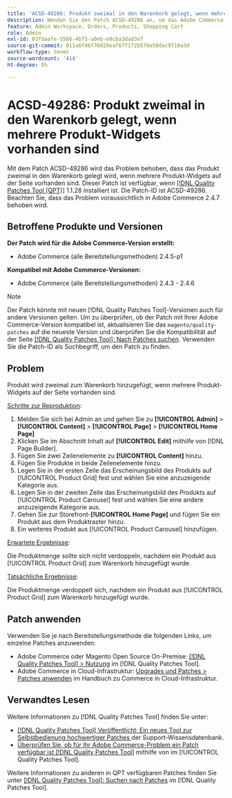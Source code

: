 ```yaml
---
title: 'ACSD-49286: Produkt zweimal in den Warenkorb gelegt, wenn mehrere Produkt-Widgets vorhanden sind'
description: Wenden Sie den Patch ACSD-49286 an, um das Adobe Commerce-Problem zu beheben, bei dem das Produkt zweimal zum Warenkorb hinzugefügt wird, wenn mehrere Produkt-Widgets auf der Seite vorhanden sind.
feature: Admin Workspace, Orders, Products, Shopping Cart
role: Admin
exl-id: 03fdaafe-5566-4b75-a0eb-e0cba3dad3e7
source-git-commit: 011a6f46f76029eaf67f172b576e58dac9710a3d
workflow-type: tm+mt
source-wordcount: '414'
ht-degree: 0%

---
```


# ACSD-49286: Produkt zweimal in den Warenkorb gelegt, wenn mehrere Produkt-Widgets vorhanden sind

Mit dem Patch ACSD-49286 wird das Problem behoben, dass das Produkt zweimal in den Warenkorb gelegt wird, wenn mehrere Produkt-Widgets auf der Seite vorhanden sind. Dieser Patch ist verfügbar, wenn [[!DNL Quality Patches Tool (QPT)]](https://experienceleague.adobe.com/de/docs/commerce-operations/tools/quality-patches-tool/quality-patches-tool-to-self-serve-quality-patches) 1.1.28 installiert ist. Die Patch-ID ist ACSD-49286. Beachten Sie, dass das Problem voraussichtlich in Adobe Commerce 2.4.7 behoben wird.

## Betroffene Produkte und Versionen

**Der Patch wird für die Adobe Commerce-Version erstellt:**

* Adobe Commerce (alle Bereitstellungsmethoden) 2.4.5-p1

**Kompatibel mit Adobe Commerce-Versionen:**

* Adobe Commerce (alle Bereitstellungsmethoden) 2.4.3 - 2.4.6

>[!NOTE]
>
>Der Patch könnte mit neuen [!DNL Quality Patches Tool]-Versionen auch für andere Versionen gelten. Um zu überprüfen, ob der Patch mit Ihrer Adobe Commerce-Version kompatibel ist, aktualisieren Sie das `magento/quality-patches` auf die neueste Version und überprüfen Sie die Kompatibilität auf der Seite [[!DNL Quality Patches Tool]: Nach Patches suchen](https://experienceleague.adobe.com/tools/commerce-quality-patches/index.html?lang=de). Verwenden Sie die Patch-ID als Suchbegriff, um den Patch zu finden.

## Problem

Produkt wird zweimal zum Warenkorb hinzugefügt, wenn mehrere Produkt-Widgets auf der Seite vorhanden sind.

<u>Schritte zur Reproduktion</u>:

1. Melden Sie sich bei Admin an und gehen Sie zu **[!UICONTROL Admin]** > **[!UICONTROL Content]** > **[!UICONTROL Page]** > **[!UICONTROL Home Page]**
1. Klicken Sie im Abschnitt Inhalt auf **[!UICONTROL Edit]** mithilfe von [!DNL Page Builder].
1. Fügen Sie zwei Zeilenelemente zu **[!UICONTROL Content]** hinzu.
1. Fügen Sie Produkte in beide Zeilenelemente hinzu.
1. Legen Sie in der ersten Zeile das Erscheinungsbild des Produkts auf [!UICONTROL Product Grid] fest und wählen Sie eine anzuzeigende Kategorie aus.
1. Legen Sie in der zweiten Zeile das Erscheinungsbild des Produkts auf [!UICONTROL Product Carousel] fest und wählen Sie eine andere anzuzeigende Kategorie aus.
1. Gehen Sie zur Storefront-**[!UICONTROL Home Page]** und fügen Sie ein Produkt aus dem Produktraster hinzu.
1. Ein weiteres Produkt aus [!UICONTROL Product Carousel] hinzufügen.

<u>Erwartete Ergebnisse</u>:

Die Produktmenge sollte sich nicht verdoppeln, nachdem ein Produkt aus [!UICONTROL Product Grid] zum Warenkorb hinzugefügt wurde.

<u>Tatsächliche Ergebnisse</u>:

Die Produktmenge verdoppelt sich, nachdem ein Produkt aus [!UICONTROL Product Grid] zum Warenkorb hinzugefügt wurde.

## Patch anwenden

Verwenden Sie je nach Bereitstellungsmethode die folgenden Links, um einzelne Patches anzuwenden:

* Adobe Commerce oder Magento Open Source On-Premise: [[!DNL Quality Patches Tool] > Nutzung](/help/tools/quality-patches-tool/usage.md) im [!DNL Quality Patches Tool].
* Adobe Commerce in Cloud-Infrastruktur: [Upgrades und Patches > Patches anwenden](https://experienceleague.adobe.com/docs/commerce-cloud-service/user-guide/develop/upgrade/apply-patches.html?lang=de) im Handbuch zu Commerce in Cloud-Infrastruktur. 

## Verwandtes Lesen

Weitere Informationen zu [!DNL Quality Patches Tool] finden Sie unter:

* [[!DNL Quality Patches Tool] Veröffentlicht: Ein neues Tool zur Selbstbedienung hochwertiger Patches ](https://experienceleague.adobe.com/de/docs/commerce-operations/tools/quality-patches-tool/quality-patches-tool-to-self-serve-quality-patches) der Support-Wissensdatenbank.
* [Überprüfen Sie, ob für Ihr Adobe Commerce-Problem ein Patch verfügbar ist [!DNL Quality Patches Tool]](/help/tools/quality-patches-tool/patches-available-in-qpt/check-patch-for-magento-issue-with-magento-quality-patches.md) mithilfe von im [!UICONTROL Quality Patches Tool].


Weitere Informationen zu anderen in QPT verfügbaren Patches finden Sie unter [[!DNL Quality Patches Tool]: Suchen nach Patches](https://experienceleague.adobe.com/tools/commerce-quality-patches/index.html?lang=de) im [!DNL Quality Patches Tool].
